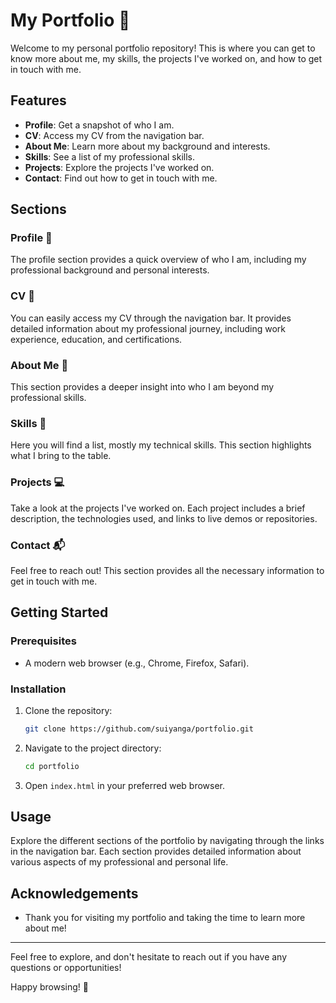 # My Portfolio 🌟

Welcome to my personal portfolio repository! This is where you can get to know more about me, my skills, the projects I've worked on, and how to get in touch with me.

## Features

- **Profile**: Get a snapshot of who I am.
- **CV**: Access my CV from the navigation bar.
- **About Me**: Learn more about my background and interests.
- **Skills**: See a list of my professional skills.
- **Projects**: Explore the projects I've worked on.
- **Contact**: Find out how to get in touch with me.

## Sections

### Profile 👤
The profile section provides a quick overview of who I am, including my professional background and personal interests.

### CV 📄
You can easily access my CV through the navigation bar. It provides detailed information about my professional journey, including work experience, education, and certifications.

### About Me 📝
This section provides a deeper insight into who I am beyond my professional skills.

### Skills 💼
Here you will find a list, mostly my technical skills. This section highlights what I bring to the table.

### Projects 💻
Take a look at the projects I've worked on. Each project includes a brief description, the technologies used, and links to live demos or repositories.

### Contact 📬
Feel free to reach out! This section provides all the necessary information to get in touch with me.

## Getting Started

### Prerequisites

- A modern web browser (e.g., Chrome, Firefox, Safari).

### Installation

1. Clone the repository:
    ```bash
    git clone https://github.com/suiyanga/portfolio.git
    ```
2. Navigate to the project directory:
    ```bash
    cd portfolio
    ```
3. Open `index.html` in your preferred web browser.

## Usage

Explore the different sections of the portfolio by navigating through the links in the navigation bar. Each section provides detailed information about various aspects of my professional and personal life.

## Acknowledgements

- Thank you for visiting my portfolio and taking the time to learn more about me!

---

Feel free to explore, and don't hesitate to reach out if you have any questions or opportunities!

Happy browsing! 🌟

